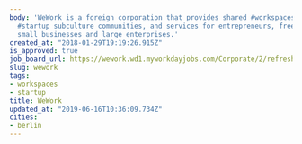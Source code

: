 ```yaml
---
body: 'WeWork is a foreign corporation that provides shared #workspaces, technology
  #startup subculture communities, and services for entrepreneurs, freelancers, startups,
  small businesses and large enterprises.'
created_at: "2018-01-29T19:19:26.915Z"
is_approved: true
job_board_url: https://wework.wd1.myworkdayjobs.com/Corporate/2/refreshFacet/318c8bb6f553100021d223d9780d30be
slug: wework
tags:
- workspaces
- startup
title: WeWork
updated_at: "2019-06-16T10:36:09.734Z"
cities:
- berlin
---
```

